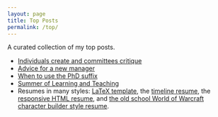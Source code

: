 ```yaml
---
layout: page
title: Top Posts
permalink: /top/
---
```


A curated collection of my top posts.

* [Individuals create and committees critique](https://sethholloway.com/individuals-create-committees-critique/)
* [Advice for a new manager](https://sethholloway.com/advice-for-a-new-manager/)
* [When to use the PhD suffix](https://sethholloway.com/when-to-use-the-phd-suffix/)
* [Summer of Learning and Teaching](https://sethholloway.com/summer-of-learning-and-teaching/)
* Resumes in many styles: [LaTeX template](https://github.com/smholloway/resume/tree/master/latex), the [timeline resume](https://www.sethholloway.com/timelineResume.html), the [responsive HTML resume](https://www.sethholloway.com/resume.html), and [the old school World of Warcraft character builder style resume](https://sethholloway.com/alternativeResume.html).
